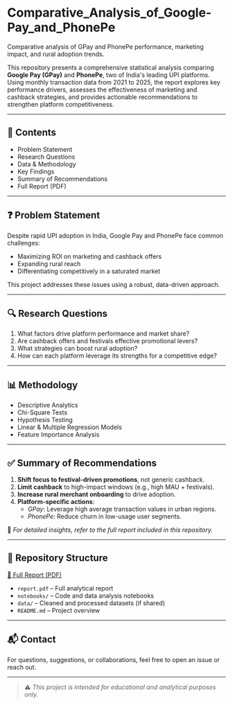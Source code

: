# Comparative_Analysis_of_Google-Pay_and_PhonePe
Comparative analysis of GPay and PhonePe performance, marketing impact, and rural adoption trends.

This repository presents a comprehensive statistical analysis comparing **Google Pay (GPay)** and **PhonePe**, two of India's leading UPI platforms. Using monthly transaction data from 2021 to 2025, the report explores key performance drivers, assesses the effectiveness of marketing and cashback strategies, and provides actionable recommendations to strengthen platform competitiveness.

---

## 📌 Contents

- Problem Statement  
- Research Questions  
- Data & Methodology  
- Key Findings  
- Summary of Recommendations  
- Full Report (PDF)

---

## ❓ Problem Statement

Despite rapid UPI adoption in India, Google Pay and PhonePe face common challenges:

- Maximizing ROI on marketing and cashback offers  
- Expanding rural reach  
- Differentiating competitively in a saturated market  

This project addresses these issues using a robust, data-driven approach.

---

## 🔍 Research Questions

1. What factors drive platform performance and market share?
2. Are cashback offers and festivals effective promotional levers?
3. What strategies can boost rural adoption?
4. How can each platform leverage its strengths for a competitive edge?

---

## 📊 Methodology

- Descriptive Analytics  
- Chi-Square Tests  
- Hypothesis Testing  
- Linear & Multiple Regression Models  
- Feature Importance Analysis

---

## ✅ Summary of Recommendations

1. **Shift focus to festival-driven promotions**, not generic cashback.
2. **Limit cashback** to high-impact windows (e.g., high MAU + festivals).
3. **Increase rural merchant onboarding** to drive adoption.
4. **Platform-specific actions**:
   - *GPay*: Leverage high average transaction values in urban regions.
   - *PhonePe*: Reduce churn in low-usage user segments.

📖 *For detailed insights, refer to the full report included in this repository.*

---

## 📂 Repository Structure

[📄 Full Report (PDF)](docs/report.pdf)
- `report.pdf` – Full analytical report  
- `notebooks/` – Code and data analysis notebooks  
- `data/` – Cleaned and processed datasets (if shared)  
- `README.md` – Project overview

---

## 📬 Contact

For questions, suggestions, or collaborations, feel free to open an issue or reach out.

---

> ⚠️ *This project is intended for educational and analytical purposes only.*
